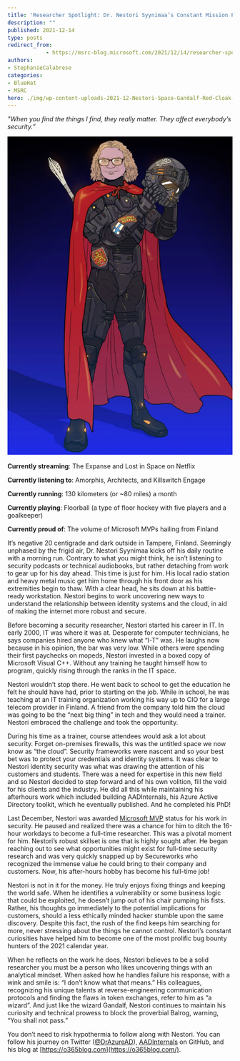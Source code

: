 ```yaml
---
title: 'Researcher Spotlight: Dr. Nestori Syynimaa’s Constant Mission Protecting Identities'
description: ""
published: 2021-12-14
type: posts
redirect_from:
            - https://msrc-blog.microsoft.com/2021/12/14/researcher-spotlight-dr-nestori-syynimaas-constant-mission-protecting-identities/
authors:
- StephanieCalabrese
categories:
- BlueHat
- MSRC
hero: ./img/wp-content-uploads-2021-12-Nestori-Space-Gandalf-Red-Cloak-4-724x1024.jpg
---
```

<!-- wp:paragraph -->

_"When you find the things I find, they really matter. They affect everybody’s security.”_

<!-- /wp:paragraph -->

<!-- wp:columns -->

<!-- wp:column {"width":"50%"} -->

<!-- wp:image {"id":13668,"width":311,"height":439,"sizeSlug":"large","linkDestination":"none"} -->

![](./img/wp-content-uploads-2021-12-Nestori-Space-Gandalf-Red-Cloak-4-724x1024.jpg)

<!-- /wp:image -->

<!-- /wp:column -->

<!-- wp:column {"width":"65%"} -->

<!-- wp:paragraph -->

**Currently streaming**: The Expanse and Lost in Space on Netflix

<!-- /wp:paragraph -->

<!-- wp:paragraph -->

**Currently listening to**: Amorphis, Architects, and Killswitch Engage

<!-- /wp:paragraph -->

<!-- wp:paragraph -->

**Currently running**: 130 kilometers (or ~80 miles) a month

<!-- /wp:paragraph -->

<!-- wp:paragraph -->

**Currently playing**: Floorball (a type of floor hockey with five players and a goalkeeper)

<!-- /wp:paragraph -->

<!-- wp:paragraph -->

**Currently proud of**: The volume of Microsoft MVPs hailing from Finland

<!-- /wp:paragraph -->

<!-- /wp:column -->

<!-- /wp:columns -->

<!-- wp:paragraph -->

It’s negative 20 centigrade and dark outside in Tampere, Finland. Seemingly unphased by the frigid air, Dr. Nestori Syynimaa kicks off his daily routine with a morning run. Contrary to what you might think, he isn’t listening to security podcasts or technical audiobooks, but rather detaching from work to gear up for his day ahead. This time is just for him. His local radio station and heavy metal music get him home through his front door as his extremities begin to thaw. With a clear head, he sits down at his battle-ready workstation. Nestori begins to work uncovering new ways to understand the relationship between identity systems and the cloud, in aid of making the internet more robust and secure.

<!-- /wp:paragraph -->

<!-- wp:paragraph -->

Before becoming a security researcher, Nestori started his career in IT. In early 2000, IT was where it was at. Desperate for computer technicians, he says companies hired anyone who knew what “I-T” was. He laughs now because in his opinion, the bar was very low. While others were spending their first paychecks on mopeds, Nestori invested in a boxed copy of Microsoft Visual C++. Without any training he taught himself how to program, quickly rising through the ranks in the IT space.

<!-- /wp:paragraph -->

<!-- wp:paragraph -->

Nestori wouldn’t stop there. He went back to school to get the education he felt he should have had, prior to starting on the job. While in school, he was teaching at an IT training organization working his way up to CIO for a large telecom provider in Finland. A friend from the company told him the cloud was going to be the “next big thing” in tech and they would need a trainer. Nestori embraced the challenge and took the opportunity.

<!-- /wp:paragraph -->

<!-- wp:paragraph -->

During his time as a trainer, course attendees would ask a lot about security. Forget on-premises firewalls, this was the untitled space we now know as “the cloud”. Security frameworks were nascent and so your best bet was to protect your credentials and identity systems. It was clear to Nestori identity security was what was drawing the attention of his customers and students. There was a need for expertise in this new field and so Nestori decided to step forward and of his own volition, fill the void for his clients and the industry. He did all this while maintaining his afterhours work which included building AADInternals, his Azure Active Directory toolkit, which he eventually published. And he completed his PhD!

<!-- /wp:paragraph -->

<!-- wp:paragraph -->

Last December, Nestori was awarded [Microsoft MVP](https://mvp.microsoft.com/en-us/PublicProfile/5004066?fullName=Nestori%20Syynimaa) status for his work in security. He paused and realized there was a chance for him to ditch the 16-hour workdays to become a full-time researcher. This was a pivotal moment for him. Nestori’s robust skillset is one that is highly sought after. He began reaching out to see what opportunities might exist for full-time security research and was very quickly snapped up by Secureworks who recognized the immense value he could bring to their company and customers. Now, his after-hours hobby has become his full-time job!

<!-- /wp:paragraph -->

<!-- wp:paragraph -->

Nestori is not in it for the money. He truly enjoys fixing things and keeping the world safe. When he identifies a vulnerability or some business logic that could be exploited, he doesn’t jump out of his chair pumping his fists. Rather, his thoughts go immediately to the potential implications for customers, should a less ethically minded hacker stumble upon the same discovery. Despite this fact, the rush of the find keeps him searching for more, never stressing about the things he cannot control. Nestori’s constant curiosities have helped him to become one of the most prolific bug bounty hunters of the 2021 calendar year.

<!-- /wp:paragraph -->

<!-- wp:paragraph -->

When he reflects on the work he does, Nestori believes to be a solid researcher you must be a person who likes uncovering things with an analytical mindset. When asked how he handles failure his response, with a wink and smile is: “I don’t know what that means.” His colleagues, recognizing his unique talents at reverse-engineering communication protocols and finding the flaws in token exchanges, refer to him as “a wizard”. And just like the wizard Gandalf, Nestori continues to maintain his curiosity and technical prowess to block the proverbial Balrog, warning, “You shall not pass.”

<!-- /wp:paragraph -->

<!-- wp:paragraph -->

You don’t need to risk hypothermia to follow along with Nestori. You can follow his journey on Twitter ([@DrAzureAD](https://twitter.com/drazuread)), [AADInternals](https://github.com/Gerenios/AADInternals) on GitHub, and his blog at [https://o365blog.com](https://o365blog.com/).

<!-- /wp:paragraph -->
